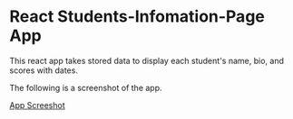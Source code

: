 # React Students-Infomation-Page App

This react app takes stored data to display each student's name, bio, and scores with dates. 

The following is a screenshot of the app. 


[App Screeshot]('./src/Images/')
